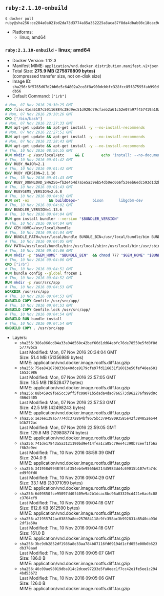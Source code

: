 ## `ruby:2.1.10-onbuild`

```console
$ docker pull ruby@sha256:ce284a0a021bd2da73d3774a85a352225a8aca87f8da4dbab08c18cac9ed8d66
```

-	Platforms:
	-	linux; amd64

### `ruby:2.1.10-onbuild` - linux; amd64

-	Docker Version: 1.12.3
-	Manifest MIME: `application/vnd.docker.distribution.manifest.v2+json`
-	Total Size: **275.9 MB (275876809 bytes)**  
	(compressed transfer size, not on-disk size)
-	Image ID: `sha256:6f5765d67d2bb6e5c64802a2ce8f8a900dcbbfc328fcc85f87595fab990ddb56`
-	Default Command: `["irb"]`

```dockerfile
# Mon, 07 Nov 2016 20:30:25 GMT
ADD file:41ea5187c50116884c38d9ec51d920d79cfaeb2a61c52e07a97f457419a10a4f in / 
# Mon, 07 Nov 2016 20:30:26 GMT
CMD ["/bin/bash"]
# Mon, 07 Nov 2016 22:27:33 GMT
RUN apt-get update && apt-get install -y --no-install-recommends 		ca-certificates 		curl 		wget 	&& rm -rf /var/lib/apt/lists/*
# Mon, 07 Nov 2016 22:27:51 GMT
RUN apt-get update && apt-get install -y --no-install-recommends 		bzr 		git 		mercurial 		openssh-client 		subversion 				procps 	&& rm -rf /var/lib/apt/lists/*
# Mon, 07 Nov 2016 22:28:43 GMT
RUN apt-get update && apt-get install -y --no-install-recommends 		autoconf 		automake 		bzip2 		file 		g++ 		gcc 		imagemagick 		libbz2-dev 		libc6-dev 		libcurl4-openssl-dev 		libdb-dev 		libevent-dev 		libffi-dev 		libgdbm-dev 		libgeoip-dev 		libglib2.0-dev 		libjpeg-dev 		libkrb5-dev 		liblzma-dev 		libmagickcore-dev 		libmagickwand-dev 		libmysqlclient-dev 		libncurses-dev 		libpng-dev 		libpq-dev 		libreadline-dev 		libsqlite3-dev 		libssl-dev 		libtool 		libwebp-dev 		libxml2-dev 		libxslt-dev 		libyaml-dev 		make 		patch 		xz-utils 		zlib1g-dev 	&& rm -rf /var/lib/apt/lists/*
# Thu, 10 Nov 2016 08:56:55 GMT
RUN mkdir -p /usr/local/etc 	&& { 		echo 'install: --no-document'; 		echo 'update: --no-document'; 	} >> /usr/local/etc/gemrc
# Thu, 10 Nov 2016 09:01:42 GMT
ENV RUBY_MAJOR=2.1
# Thu, 10 Nov 2016 09:01:42 GMT
ENV RUBY_VERSION=2.1.10
# Thu, 10 Nov 2016 09:01:43 GMT
ENV RUBY_DOWNLOAD_SHA256=fb2e454d7a5e5a39eb54db0ec666f53eeb6edc593d1d2b970ae4d150b831dd20
# Thu, 10 Nov 2016 09:01:43 GMT
ENV RUBYGEMS_VERSION=2.6.8
# Thu, 10 Nov 2016 09:04:02 GMT
RUN set -ex 		&& buildDeps=' 		bison 		libgdbm-dev 		ruby 	' 	&& apt-get update 	&& apt-get install -y --no-install-recommends $buildDeps 	&& rm -rf /var/lib/apt/lists/* 		&& wget -O ruby.tar.gz "https://cache.ruby-lang.org/pub/ruby/$RUBY_MAJOR/ruby-$RUBY_VERSION.tar.gz" 	&& echo "$RUBY_DOWNLOAD_SHA256 *ruby.tar.gz" | sha256sum -c - 		&& mkdir -p /usr/src/ruby 	&& tar -xzf ruby.tar.gz -C /usr/src/ruby --strip-components=1 	&& rm ruby.tar.gz 		&& cd /usr/src/ruby 		&& { 		echo '#define ENABLE_PATH_CHECK 0'; 		echo; 		cat file.c; 	} > file.c.new 	&& mv file.c.new file.c 		&& autoconf 	&& ./configure --disable-install-doc 	&& make -j"$(nproc)" 	&& make install 		&& apt-get purge -y --auto-remove $buildDeps 	&& cd / 	&& rm -r /usr/src/ruby 		&& gem update --system "$RUBYGEMS_VERSION"
# Thu, 10 Nov 2016 09:04:02 GMT
ENV BUNDLER_VERSION=1.13.6
# Thu, 10 Nov 2016 09:04:04 GMT
RUN gem install bundler --version "$BUNDLER_VERSION"
# Thu, 10 Nov 2016 09:04:04 GMT
ENV GEM_HOME=/usr/local/bundle
# Thu, 10 Nov 2016 09:04:04 GMT
ENV BUNDLE_PATH=/usr/local/bundle BUNDLE_BIN=/usr/local/bundle/bin BUNDLE_SILENCE_ROOT_WARNING=1 BUNDLE_APP_CONFIG=/usr/local/bundle
# Thu, 10 Nov 2016 09:04:05 GMT
ENV PATH=/usr/local/bundle/bin:/usr/local/sbin:/usr/local/bin:/usr/sbin:/usr/bin:/sbin:/bin
# Thu, 10 Nov 2016 09:04:06 GMT
RUN mkdir -p "$GEM_HOME" "$BUNDLE_BIN" 	&& chmod 777 "$GEM_HOME" "$BUNDLE_BIN"
# Thu, 10 Nov 2016 09:04:06 GMT
CMD ["irb"]
# Thu, 10 Nov 2016 09:04:51 GMT
RUN bundle config --global frozen 1
# Thu, 10 Nov 2016 09:04:52 GMT
RUN mkdir -p /usr/src/app
# Thu, 10 Nov 2016 09:04:53 GMT
WORKDIR /usr/src/app
# Thu, 10 Nov 2016 09:04:53 GMT
ONBUILD COPY Gemfile /usr/src/app/
# Thu, 10 Nov 2016 09:04:53 GMT
ONBUILD COPY Gemfile.lock /usr/src/app/
# Thu, 10 Nov 2016 09:04:54 GMT
ONBUILD RUN bundle install
# Thu, 10 Nov 2016 09:04:54 GMT
ONBUILD COPY . /usr/src/app
```

-	Layers:
	-	`sha256:386a066cd84a33a04d560c42bef66d1dd64ebfc76de78550e5fd0f8d57778bca`  
		Last Modified: Mon, 07 Nov 2016 20:34:04 GMT  
		Size: 51.4 MB (51356989 bytes)  
		MIME: application/vnd.docker.image.rootfs.diff.tar.gzip
	-	`sha256:75ea8418708338e40dce9179cfe97fd116831f1601be50fef48ea6011653c986`  
		Last Modified: Mon, 07 Nov 2016 22:57:05 GMT  
		Size: 18.5 MB (18528477 bytes)  
		MIME: application/vnd.docker.image.rootfs.diff.tar.gzip
	-	`sha256:88b459c9f665cc39ff5fc09071b5dada4dad766573d962276f999d0c466d5405`  
		Last Modified: Mon, 07 Nov 2016 22:57:53 GMT  
		Size: 42.5 MB (42498243 bytes)  
		MIME: application/vnd.docker.image.rootfs.diff.tar.gzip
	-	`sha256:1e3ee139a57774dc3728a4bf9675bc379458093585e42f384852e644b1b272ac`  
		Last Modified: Mon, 07 Nov 2016 22:59:05 GMT  
		Size: 129.8 MB (129808774 bytes)  
		MIME: application/vnd.docker.image.rootfs.diff.tar.gzip
	-	`sha256:741de17843a5a3121190bd9e414fea1ca05c79ee4c390b7ceef1fb6af6b2e9ec`  
		Last Modified: Thu, 10 Nov 2016 08:59:39 GMT  
		Size: 204.0 B  
		MIME: application/vnd.docker.image.rootfs.diff.tar.gzip
	-	`sha256:341958d9948f0faf354eb4e9565b6214d5983dd4c69015b107e7a74ced9f0fd0`  
		Last Modified: Thu, 10 Nov 2016 09:04:29 GMT  
		Size: 33.1 MB (33071059 bytes)  
		MIME: application/vnd.docker.image.rootfs.diff.tar.gzip
	-	`sha256:6d09850fce95097d40f409e9a2b1dcac8bc96a03320cd421e6ac6c08c3764cf9`  
		Last Modified: Thu, 10 Nov 2016 09:04:18 GMT  
		Size: 612.6 KB (612590 bytes)  
		MIME: application/vnd.docker.image.rootfs.diff.tar.gzip
	-	`sha256:a21955742ac03839a8ee257684118c9fc358ac3b992831a8540ca93d2df1a50a`  
		Last Modified: Thu, 10 Nov 2016 09:04:18 GMT  
		Size: 161.0 B  
		MIME: application/vnd.docker.image.rootfs.diff.tar.gzip
	-	`sha256:3bc9db2852df1986a8e33aa784b87116fd69194d1cfd055e00b0b623db378aad`  
		Last Modified: Thu, 10 Nov 2016 09:05:07 GMT  
		Size: 186.0 B  
		MIME: application/vnd.docker.image.rootfs.diff.tar.gzip
	-	`sha256:40c09ae98019dba914c2dcee97233e5fa0eec1f7cc42e1fe5ee1c2944bd53672`  
		Last Modified: Thu, 10 Nov 2016 09:05:06 GMT  
		Size: 126.0 B  
		MIME: application/vnd.docker.image.rootfs.diff.tar.gzip
